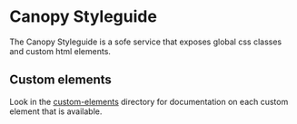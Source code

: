 # Canopy Styleguide
The Canopy Styleguide is a sofe service that exposes global css classes and custom html elements.

## Custom elements
Look in the [custom-elements](/src/custom-elements) directory for documentation on each custom element that is available.
